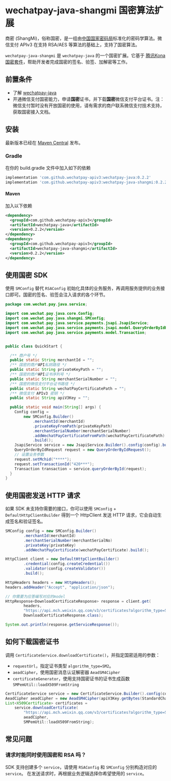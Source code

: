 # wechatpay-java-shangmi 国密算法扩展

商密 (ShangMi)，俗称国密，是一组由[中国国家密码局](https://www.oscca.gov.cn/)标准化的密码学算法。微信支付 APIv3 在支持 RSA/AES 等算法的基础上，支持了国密算法。

`wechatpay-java-shangmi` 是 `wechatpay-java` 的一个国密扩展。它基于 [腾讯Kona国密套件](https://github.com/Tencent/TencentKonaSMSuite)，帮助开发者完成国密的签名、验签、加解密等工作。

## 前置条件

+ 了解 [wechatpay-java](https://github.com/wechatpay-apiv3/wechatpay-java)
+ 开通微信支付国密能力，申请**国密**证书，并下载**国密**微信支付平台证书。注：微信支付暂时没有开放国密的使用，请有需求的商户联系微信支付技术支持，获取国密接入文档。

## 安装

最新版本已经在 [Maven Central](https://search.maven.org/artifact/com.github.wechatpay-apiv3/wechatpay-java-shangmi) 发布。

### Gradle
在你的 build.gradle 文件中加入如下的依赖
```groovy
implementation 'com.github.wechatpay-apiv3:wechatpay-java:0.2.2'
implementation 'com.github.wechatpay-apiv3:wechatpay-java-shangmi:0.2.2'
```

#### Maven
加入以下依赖
```xml
<dependency>
  <groupId>com.github.wechatpay-apiv3</groupId>
  <artifactId>wechatpay-java</artifactId>
  <version>0.2.2</version>
</dependency>
<dependency>
  <groupId>com.github.wechatpay-apiv3</groupId>
  <artifactId>wechatpay-java-shangmi</artifactId>
  <version>0.2.2</version>
</dependency>
```

## 使用国密 SDK

使用 `SMConfig` 替代 `RSAConfig` 初始化具体的业务服务，再调用服务提供的业务接口即可。国密的签名、验签会注入请求的各个环节。

```java
package com.wechat.pay.java.service;

import com.wechat.pay.java.core.Config;
import com.wechat.pay.java.shangmi.SMConfig;
import com.wechat.pay.java.service.payments.jsapi.JsapiService;
import com.wechat.pay.java.service.payments.jsapi.model.QueryOrderByIdRequest;
import com.wechat.pay.java.service.payments.model.Transaction;


public class QuickStart {

  /** 商户号 */
  public static String merchantId = "";
  /** 国密的商户API私钥路径 */
  public static String privateKeyPath = "";
  /** 国密的商户API证书序列号 */
  public static String merchantSerialNumber = "";
  /** 国密的微信支付平台证书路径 */
  public static String wechatPayCertificatePath = "";
  /** 微信支付 APIv3 密钥 */
  public static String apiV3Key = "";

  public static void main(String[] args) {
    Config config =
        new SMConfig.Builder()
            .merchantId(merchantId)
            .privateKeyFromPath(privateKeyPath)
            .merchantSerialNumber(merchantSerialNumber)
            .addWechatPayCertificateFromPath(wechatPayCertificatePath)
            .build();
    JsapiService service = new JsapiService.Builder().config(config).build();
    QueryOrderByIdRequest request = new QueryOrderByIdRequest();
    // 设置业务参数
    request.setMchid("****");
    request.setTransactionId("420***");
    Transaction transaction = service.queryOrderById(request);
  }
}
```

## 使用国密发送 HTTP 请求

如果 SDK 未支持你需要的接口，你可以使用 `SMConfig` + `DefaultHttpClientBuilder` 得到一个 HttpClient 发送 HTTP 请求，它会自动生成签名和验证签名。

```java
SMConfig config = new SMConfig.Builder()
        .merchantId(merchantId)
        .merchantSerialNumber(merchantSerialNo)
        .privateKey(privateKey)
        .addWechatPayCertificate(wechatPayCertificate).build();

HttpClient client = new DefaultHttpClientBuilder()
        .credential(config.createCredential())
        .validator(config.createValidator())
        .build();

HttpHeaders headers = new HttpHeaders();
headers.addHeader("Accept", "application/json");

// 你需要为应答编写对应的model
HttpResponse<DownloadCertificateResponse> response = client.get(
        headers,
        "https://api.mch.weixin.qq.com/v3/certificates?algorithm_type=SM2",
        DownloadCertificateResponse.class);

System.out.println(response.getServiceResponse());
```

## 如何下载国密证书

调用 `CertificateService.downloadCertificate()`，并指定国密适用的参数：

+ `requestUrl`，指定证书类型 `algorithm_type=SM2`。
+ `aeadCipher`，使用国密消息认证解密器 `AeadSM4Cipher`
+ `certificateGenerator`，使用支持国密证书的证书生成函数 `SMPemUtil::loadX509FromString`

```java
CertificateService service = new CertificateService.Builder().config(config).build();
AeadCipher aeadCipher = new AeadSM4Cipher(apiV3Key.getBytes(StandardCharsets.UTF_8));
List<X509Certificate> certificates =
    service.downloadCertificate(
        "https://api.mch.weixin.qq.com/v3/certificates?algorithm_type=SM2",
        aeadCipher,
        SMPemUtil::loadX509FromString);
```

## 常见问题

### 请求时能同时使用国密和 RSA 吗？

SDK 支持创建多个 `service`，请使用 `RSAConfig` 和 `SMConfig` 分别构造对应的 `service`。
在发送请求时，再根据业务逻辑选择你希望使用的 `service`。
